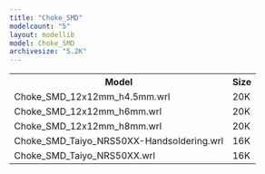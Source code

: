 ```yaml
---
title: "Choke_SMD"
modelcount: "5"
layout: modellib
model: Choke_SMD
archivesize: "5.2K"
---
```


<table><tr>
<th>Model</th>
<th>Size</th>
</tr>
<tr><td>Choke_SMD_12x12mm_h4.5mm.wrl</td><td>20K</td></tr>
<tr><td>Choke_SMD_12x12mm_h6mm.wrl</td><td>20K</td></tr>
<tr><td>Choke_SMD_12x12mm_h8mm.wrl</td><td>20K</td></tr>
<tr><td>Choke_SMD_Taiyo_NRS50XX-Handsoldering.wrl</td><td>16K</td></tr>
<tr><td>Choke_SMD_Taiyo_NRS50XX.wrl</td><td>16K</td></tr>
